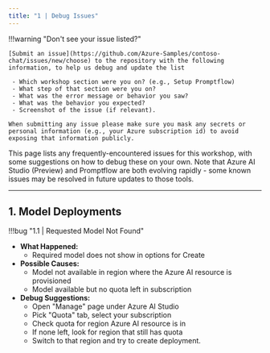 ```yaml
---
title: "1 | Debug Issues"
---
```


!!!warning "Don't see your issue listed?"

    [Submit an issue](https://github.com/Azure-Samples/contoso-chat/issues/new/choose) to the repository with the following information, to help us debug and update the list

     - Which workshop section were you on? (e.g., Setup Promptflow)
     - What step of that section were you on? 
     - What was the error message or behavior you saw?
     - What was the behavior you expected?
     - Screenshot of the issue (if relevant).
    
    When submitting any issue please make sure you mask any secrets or personal information (e.g., your Azure subscription id) to avoid exposing that information publicly.

This page lists any frequently-encountered issues for this workshop, with some suggestions on how to debug these on your own. Note that Azure AI Studio (Preview) and Promptflow are both evolving rapidly - some known issues may be resolved in future updates to those tools.

---

## 1. Model Deployments

!!!bug "1.1 | Requested Model Not Found"

- **What Happened:**
    - Required model does not show in options for Create
- **Possible Causes:**
    - Model not available in region where the Azure AI resource is provisioned
    - Model available but no quota left in subscription
- **Debug Suggestions:**
    - Open "Manage" page under Azure AI Studio
    - Pick "Quota" tab, select your subscription
    - Check quota for region Azure AI resource is in
    - If none left, look for region that still has quota
    - Switch to that region and try to create deployment.

